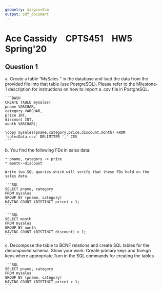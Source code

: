 ```yaml
---
geometry: margin=2cm
output: pdf_document
---
```


# Ace Cassidy &ensp; CPTS451 &ensp; HW5 &ensp; Spring'20

## Question 1

a. Create a table “MySales “ in the database and load the data from the provided file into that table (use PostgreSQL). Please refer to the Milestone-1 description for instructions on how to import a .csv file in PostgreSQL.

    ```BASH
    CREATE TABLE mysales(
    pname VARCHAR,
    category VARCHAR,
    price INT,
    discount INT,
    month VARCHAR);

    \copy mysales(pname,category,price,discount,month) FROM 'salesData.csv' DELIMITER ',' CSV
    ```

b. You find the following FDs in sales data:

    * pname, category -> price
    * month->discount

    Write two SQL queries which will verify that these FDs hold on the sales data.

    ```SQL
    SELECT pname, category
    FROM mysales
    GROUP BY (pname, category)
    HAVING COUNT (DISTINCT price) > 1;
    ```

    ```SQL
    SELECT month
    FROM mysales
    GROUP BY month
    HAVING COUNT (DISTINCT discount) > 1;
    ```

c. Decompose the table to BCNF relations and create SQL tables for the decomposed schema. Show your work. Create primary keys and foreign keys where appropriate.Turn in the SQL commands for creating the tables

    ```SQL
    SELECT pname, category
    FROM mysales
    GROUP BY (pname, category)
    HAVING COUNT (DISTINCT price) > 1;
    ```

